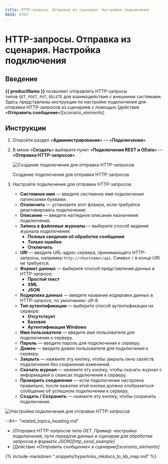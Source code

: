 ```yaml
---
title: HTTP-запросы. Отправка из сценария. Настройка подключения
kbId: 4703
---
```


# HTTP-запросы. Отправка из сценария. Настройка подключения

## Введение

**{{ productName }}** позволяет отправлять HTTP-запросы типов `GET`, `POST`, `PUT`, `DELETE` для взаимодействия с внешними системами. Здесь представлены инструкции по настройке подключения для отправки HTTP-запросов из сценариев с помощью [действия «**Отправить сообщение**»][scenario_elements].

## Инструкции

1. Откройте раздел «**Администрирование**» — «**Подключения**».
2. В меню «**Создать**» выберите пункт «**Подключения REST и OData**» — «**Отправка HTTP-запросов**».

   ![Создание подключения для отправки HTTP-запросов](/platform/v5.0/administration/connections_communication_routes/rest_odata_connections/img/send_http_connection_create.png)

   Создание подключения для отправки HTTP-запросов
3. Настройте подключение для отправки HTTP-запросов.

   - **Системное имя** — введите системное имя подключения латинскими буквами.
   - **Отключить** — установите этот флажок, если требуется деактивировать подключение.
   - **Описание** — введите наглядное описание назначения подключения.
   - **Запись в файловые журналы** — выберите способ ведения журнала подключения:
     - **Полные сведения об обработке сообщения**
     - **Только ошибки**
     - **Отключить**
   - **URI** — введите URL-адрес сервера, принимающего HTTP-запросы, например `http://<hostname>/api`. Символ `/` в конце URI не требуется.
   - **Формат данных** — выберите способ представления данных в HTTP-запросе:
     - **Простой текст**
     - **XML**
     - **JSON**
   - **Кодировка данных** — введите название кодировки данных в HTTP-запросе, по умолчанию: utf-8.
   - **Тип аутентификации** — выберите способ аутентификации на сервере:
     - **Отсутствует**
     - **Базовая**
     - **Аутентификация Windows**
   - **Имя пользователя** — введите имя пользователя для подключения к серверу.
   - **Пароль** — введите пароль для подключения к серверу.
   - **Домен** — введите домен пользователя для подключения к серверу.
   - **Закрыть** — нажмите эту кнопку, чтобы закрыть окно свойств подключения без сохранения изменений.
   - **Скачать журнал** — нажмите эту кнопку, чтобы скачать журнал с информацией о сеансах подключения к серверу.
   - **Проверить соединение** — если подключение настроено правильно, после нажатия этой кнопки должно отобразиться сообщение об успешном подключении к серверу.
   - **Создать / Сохранить** — нажмите эту кнопку, чтобы сохранить подключение.

_![Настройка подключения для отправки HTTP-запросов](/platform/v5.0/administration/connections_communication_routes/rest_odata_connections/img/send_http_connection_settings.png)_

--8<-- "related_topics_heading.md"

- *[Отправка HTTP-запросов типа GET. Пример: настройка подключения, пути передачи данных и сценария для обработки запросов в формате JSON][http_send_example]*
- *[Действие «Отправить сообщение» в сценарии][scenario_elements]*

{% include-markdown ".snippets/hyperlinks_mkdocs_to_kb_map.md" %}

